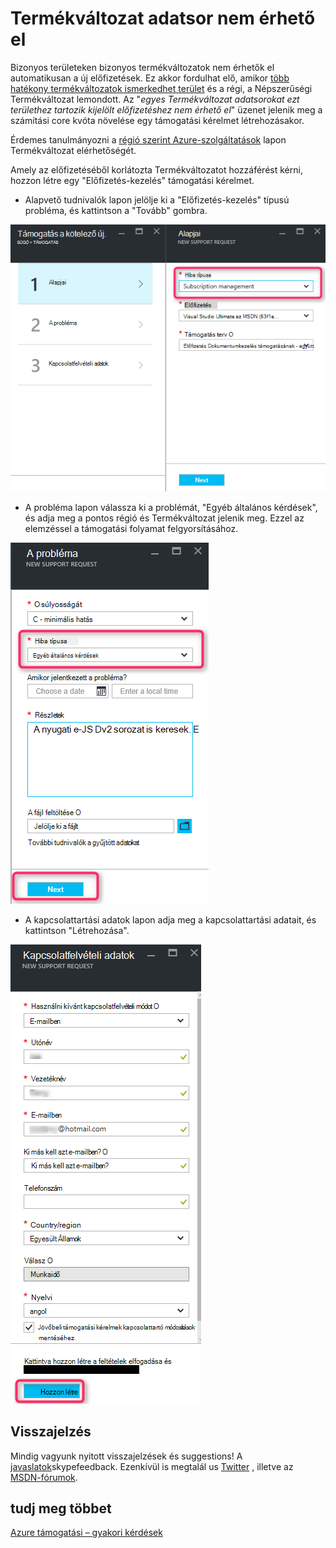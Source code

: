 <properties
     pageTitle="Nem érhető el Termékváltozat sorozat |} Microsoft Azure"
     description="Néhány Termékváltozat adatsorokat nem érhető el, a kijelölt előfizetés ezt területhez tartozik."
     services="Azure Supportability"
     documentationCenter=""
     authors="ganganarayanan"
     manager="scotthit"
     editor=""/>

<tags
     ms.service="azure-supportability"
     ms.workload="na"
     ms.tgt_pltfrm="na"
     ms.devlang="na"
     ms.topic="article"
     ms.date="08/12/2016"
     ms.author="gangan"/>

# <a name="sku-series-unavailable"></a>Termékváltozat adatsor nem érhető el

Bizonyos területeken bizonyos termékváltozatok nem érhetők el automatikusan a új előfizetések.  Ez akkor fordulhat elő, amikor [több hatékony termékváltozatok ismerkedhet terület](https://azure.microsoft.com/updates/announcing-new-dv2-series-virtual-machine-size/) és a régi, a Népszerűségi Termékváltozat lemondott.
Az "*egyes Termékváltozat adatsorokat ezt területhez tartozik kijelölt előfizetéshez nem érhető el*" üzenet jelenik meg a számítási core kvóta növelése egy támogatási kérelmet létrehozásakor.

Érdemes tanulmányozni a [régió szerint Azure-szolgáltatások](https://azure.microsoft.com/regions/#services) lapon Termékváltozat elérhetőségét. 

Amely az előfizetéséből korlátozta Termékváltozatot hozzáférést kérni, hozzon létre egy "Előfizetés-kezelés" támogatási kérelmet.

- Alapvető tudnivalók lapon jelölje ki a "Előfizetés-kezelés" típusú probléma, és kattintson a "Tovább" gombra.

![Alapvető tudnivalók lap](./media/SKU-series-unavailable/BasicsSubMgmt.png)

- A probléma lapon válassza ki a problémát, "Egyéb általános kérdések", és adja meg a pontos régió és Termékváltozat jelenik meg.
Ezzel az elemzéssel a támogatási folyamat felgyorsításához.

![A probléma](./media/SKU-series-unavailable/ProblemSubMgmt.png)

- A kapcsolattartási adatok lapon adja meg a kapcsolattartási adatait, és kattintson "Létrehozása".

![Kapcsolatfelvételi adatok](./media/SKU-series-unavailable/ContactInformation.png)

## <a name="feedback"></a>Visszajelzés
Mindig vagyunk nyitott visszajelzések és suggestions! A [javaslatok](https://feedback.azure.com/forums/266794-support-feedback)skypefeedback. Ezenkívül is megtalál us [Twitter](https://twitter.com/azuresupport) , illetve az [MSDN-fórumok](https://social.msdn.microsoft.com/Forums/azure).

## <a name="learn-more"></a>tudj meg többet
[Azure támogatási – gyakori kérdések](https://azure.microsoft.com/support/faq)
